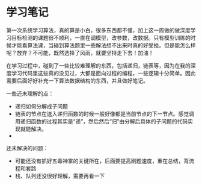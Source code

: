 # 学习笔记

第一次系统学习算法，真的算是小白，很多东西都不懂，加上这一周做的做深度学习目标检测的课题很不顺利，一直在调模型，改参数，改数据。只有模型训练的时候才能看算法课，当碰到算法题里一些解法想不出来时真的好受挫。但是能怎么样呢？放弃？不可能，既然选择了风雨，就要坚持走下去！加油！

在学习过程中，碰到了一些比较难理解的东西，包括递归，链表等，因为在我的深度学习代码里这些真的没见过，大都是面向过程的编程，一些逻辑十分简单。因此需要后面好好补充一下算法数据结构的东西，并且做好笔记。

一些还未理解的点：
- 递归如何分解成子问题
- 链表的节点在送入递归函数的时候一般好像都是当前节点的下一节点。感觉调用递归函数的过程其实是“递”，然后然后“归”由分解后具体的子问题的代码实现就能解决。
- 
还未解决的问题：
- 可能还没有抓好五毒神掌的关键所在，后面要提高刷题速度，重在总结，背流程和套路
- 栈、队列还没很好理解，需要再看一下
